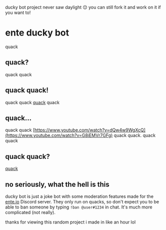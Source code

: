 ducky bot project never saw daylight 😔 you can still fork it and work on it if you want to!

# ente ducky bot
quack

## quack?
quack quack

## quack quack!
quack quack [quack](https://www.youtube.com/watch?v=dQw4w9WgXcQ) quack

## quack...
quack quack [https://www.youtube.com/watch?v=dQw4w9WgXcQ](https://www.youtube.com/watch?v=G8iEMVr7GFg) quack quack. quack quack

## quack quack?
[quack](https://ente.io)

## no seriously, what the hell is this
ducky bot is just a joke bot with some moderation features made for the [ente.io](https://ente.io) Discord server. They only run on quacks, so don't expect you to be able to ban someone by typing `!ban @user#1234` in chat. It's much more complicated (not really).

thanks for viewing this random project i made in like an hour lol
